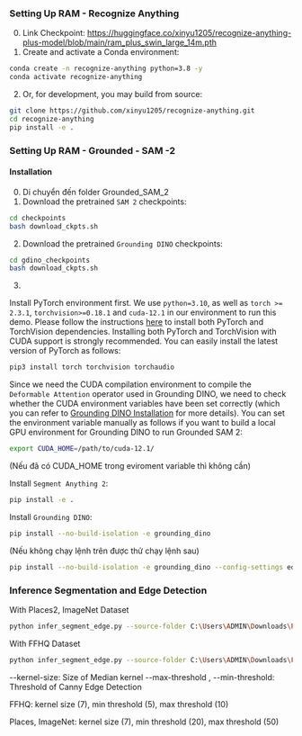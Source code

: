 
### **Setting Up RAM - Recognize Anything** ###
0. Link Checkpoint: https://huggingface.co/xinyu1205/recognize-anything-plus-model/blob/main/ram_plus_swin_large_14m.pth
1. Create and activate a Conda environment:

```bash
conda create -n recognize-anything python=3.8 -y
conda activate recognize-anything
```


2. Or, for development, you may build from source:

```bash
git clone https://github.com/xinyu1205/recognize-anything.git
cd recognize-anything
pip install -e .
```

### **Setting Up RAM - Grounded - SAM -2** ###
#### Installation
0. Di chuyển đến folder Grounded_SAM_2
1. Download the pretrained `SAM 2` checkpoints:

```bash
cd checkpoints
bash download_ckpts.sh
```

2. Download the pretrained `Grounding DINO` checkpoints:

```bash
cd gdino_checkpoints
bash download_ckpts.sh
```
3. 
Install PyTorch environment first. We use `python=3.10`, as well as `torch >= 2.3.1`, `torchvision>=0.18.1` and `cuda-12.1` in our environment to run this demo. Please follow the instructions [here](https://pytorch.org/get-started/locally/) to install both PyTorch and TorchVision dependencies. Installing both PyTorch and TorchVision with CUDA support is strongly recommended. You can easily install the latest version of PyTorch as follows:

```bash
pip3 install torch torchvision torchaudio
```
Since we need the CUDA compilation environment to compile the `Deformable Attention` operator used in Grounding DINO, we need to check whether the CUDA environment variables have been set correctly (which you can refer to [Grounding DINO Installation](https://github.com/IDEA-Research/GroundingDINO?tab=readme-ov-file#hammer_and_wrench-install) for more details). You can set the environment variable manually as follows if you want to build a local GPU environment for Grounding DINO to run Grounded SAM 2:

```bash
export CUDA_HOME=/path/to/cuda-12.1/ 
```
(Nếu đã có CUDA_HOME trong eviroment variable thì không cần)


Install `Segment Anything 2`:

```bash
pip install -e .
```


Install `Grounding DINO`:

```bash
pip install --no-build-isolation -e grounding_dino
```
(Nếu không chạy lệnh trên được thử chạy lệnh sau)
```bash
pip install --no-build-isolation -e grounding_dino --config-settings editable_mode=compat
```

### Inference Segmentation and Edge Detection
With Places2, ImageNet Dataset
```bash
python infer_segment_edge.py --source-folder C:\Users\ADMIN\Downloads\Places2_1\test_256 --target-folder outputs/grounded_sam2_dir_demo --kernel-size 7 --min-threshold 20 --max-threshold 50
```
With FFHQ Dataset
```bash
python infer_segment_edge.py --source-folder C:\Users\ADMIN\Downloads\FFHQ --target-folder outputs/grounded_sam2_dir_demo --kernel-size 7 --min-threshold 5 --max-threshold 10
```

--kernel-size: Size of Median kernel
--max-threshold , --min-threshold: Threshold of Canny Edge Detection

FFHQ: kernel size (7), min threshold (5), max threshold (10)

Places, ImageNet: kernel size (7), min threshold (20), max threshold (50)